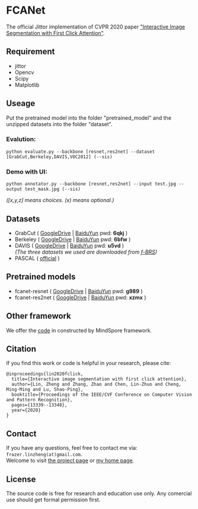 # FCANet
The official Jittor implementation of CVPR 2020 paper ["Interactive Image Segmentation with First Click Attention"](http://mftp.mmcheng.net/Papers/20CvprFirstClick.pdf).

## Requirement
- jittor  
- Opencv  
- Scipy  
- Matplotlib  

## Useage
Put the pretrained model into the folder "pretrained_model" and the unzipped datasets into the folder "dataset".

### Evalution:
```
python evaluate.py --backbone [resnet,res2net] --dataset [GrabCut,Berkeley,DAVIS,VOC2012] (--sis) 
```
### Demo with UI: 
```
python annotator.py --backbone [resnet,res2net] --input test.jpg --output test_mask.jpg (--sis)
```

*(\[x,y,z] means choices. (x) means optional.)*

## Datasets
- GrabCut ( [GoogleDrive](https://drive.google.com/open?id=1PhtmSoijh7THHZOmMt8_mwEF5Ii-3ofY) | [BaiduYun](https://pan.baidu.com/s/1u3LzLx3Xnr1kuU9HAnCN4w) pwd: **6qkj** )  
- Berkeley ( [GoogleDrive](https://drive.google.com/open?id=1vo0k3JrulK8C198lmvfbDhUok8S7gpTr) | [BaiduYun](https://pan.baidu.com/s/1B6T3aKWB2U6sIeWrQrnszQ) pwd: **6bfw** )  
- DAVIS ( [GoogleDrive](https://drive.google.com/open?id=1Cn0QvzYCIlFky5hFdeUYEtXaiTYW91rL) | [BaiduYun](https://pan.baidu.com/s/1qZTrFE7K_41CgsZyH5NJJw) pwd: **u5vd** )  
*(The three datasets we used are downloaded from [f-BRS](https://github.com/saic-vul/fbrs_interactive_segmentation))*
- PASCAL ( [official](http://host.robots.ox.ac.uk/pascal/VOC/voc2012/VOCtrainval_11-May-2012.tar) )  


## Pretrained models
- fcanet-resnet ( [GoogleDrive](https://drive.google.com/open?id=1Zjn1RqAuNfG_VXjJ4X7RjX0cvuu6vFtM) | [BaiduYun](https://pan.baidu.com/s/1_Jjxb_0SU842FAj9RAEmBw ) pwd: **g989** )  
- fcanet-res2net ( [GoogleDrive](https://drive.google.com/open?id=12wgzK5Gx_ku3jSm9RcUx_OmEHU3HGfG_
) | [BaiduYun](https://pan.baidu.com/s/157Lkno7x8YSdmQzaYms-lg) pwd: **xzmx** )


## Other framework
We offer the [code](https://gitee.com/mindspore/models/tree/master/research/cv/FCANet) in constructed by MindSpore framework.


## Citation
If you find this work or code is helpful in your research, please cite:
```
@inproceedings{lin2020fclick,
  title={Interactive image segmentation with first click attention},
  author={Lin, Zheng and Zhang, Zhao and Chen, Lin-Zhuo and Cheng, Ming-Ming and Lu, Shao-Ping},
  booktitle={Proceedings of the IEEE/CVF Conference on Computer Vision and Pattern Recognition},
  pages={13339--13348},
  year={2020}
}
```
## Contact
If you have any questions, feel free to contact me via: `frazer.linzheng(at)gmail.com`.  
Welcome to visit [the project page](https://www.lin-zheng.com/fclick/) or [my home page](https://www.lin-zheng.com/).

## License
The source code is free for research and education use only. Any comercial use should get formal permission first.
